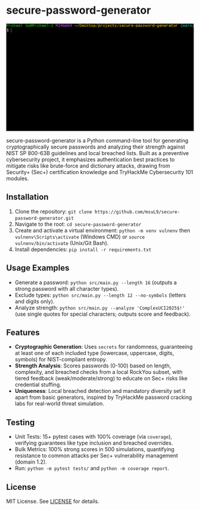 # secure-password-generator

![Demo](docs/demo.gif)

secure-password-generator is a Python command-line tool for generating cryptographically secure passwords and analyzing their strength against NIST SP 800-63B guidelines and local breached lists. Built as a preventive cybersecurity project, it emphasizes authentication best practices to mitigate risks like brute-force and dictionary attacks, drawing from Security+ (Sec+) certification knowledge and TryHackMe Cybersecurity 101 modules.

## Installation

1. Clone the repository: `git clone https://github.com/msuL9/secure-password-generator.git`
2. Navigate to the root: `cd secure-password-generator`
3. Create and activate a virtual environment: `python -m venv vulnenv` then `vulnenv\Scripts\activate` (Windows CMD) or `source vulnenv/bin/activate` (Unix/Git Bash).
4. Install dependencies: `pip install -r requirements.txt`

## Usage Examples

- Generate a password: `python src/main.py --length 16` (outputs a strong password with all character types).
- Exclude types: `python src/main.py --length 12 --no-symbols` (letters and digits only).
- Analyze strength: `python src/main.py --analyze 'ComplexUCI2025$!'` (use single quotes for special characters; outputs score and feedback).

## Features

- **Cryptographic Generation**: Uses `secrets` for randomness, guaranteeing at least one of each included type (lowercase, uppercase, digits, symbols) for NIST-compliant entropy.
- **Strength Analysis**: Scores passwords (0-100) based on length, complexity, and breached checks from a local RockYou subset, with tiered feedback (weak/moderate/strong) to educate on Sec+ risks like credential stuffing.
- **Uniqueness**: Local breached detection and mandatory diversity set it apart from basic generators, inspired by TryHackMe password cracking labs for real-world threat simulation.

## Testing

- Unit Tests: 15+ pytest cases with 100% coverage (via `coverage`), verifying guarantees like type inclusion and breached overrides.
- Bulk Metrics: 100% strong scores in 500 simulations, quantifying resistance to common attacks per Sec+ vulnerability management (domain 1.2).
- Run: `python -m pytest tests/` and `python -m coverage report`.

## License

MIT License. See [LICENSE](LICENSE) for details.
